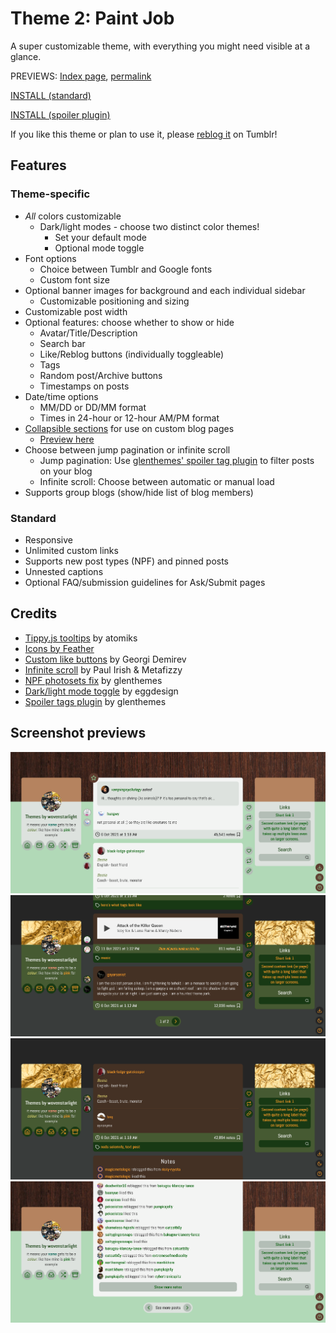 # Theme 2: Paint Job

A super customizable theme, with everything you might need visible at a glance.

PREVIEWS: [Index page](https://starlightpreviews.tumblr.com/theme2), [permalink](https://starlightpreviews.tumblr.com/theme2/permalink)

[INSTALL (standard)](https://raw.githubusercontent.com/wovenstarlight/tumblr-themes/main/theme2/theme2.html)

[INSTALL (spoiler plugin)](https://raw.githubusercontent.com/wovenstarlight/tumblr-themes/main/theme2/theme2spoilers.html)

If you like this theme or plan to use it, please [reblog it](https://starlightthemes.tumblr.com/post/664789392768008192/theme-2-paint-job) on Tumblr!

## Features
### Theme-specific
- *All* colors customizable
	- Dark/light modes - choose two distinct color themes!
		- Set your default mode
		- Optional mode toggle
- Font options
	- Choice between Tumblr and Google fonts
	- Custom font size
- Optional banner images for background and each individual sidebar
	- Customizable positioning and sizing
- Customizable post width
- Optional features: choose whether to show or hide
	- Avatar/Title/Description
	- Search bar
	- Like/Reblog buttons (individually toggleable)
	- Tags
	- Random post/Archive buttons
	- Timestamps on posts
- Date/time options
	- MM/DD or DD/MM format
	- Times in 24-hour or 12-hour AM/PM format
- [Collapsible sections](https://wovenstarlight.github.io/tumblr-themes/collapsibles/) for use on custom blog pages
	- [Preview here](https://starlightpreviews.tumblr.com/theme2/collapsibles)
- Choose between jump pagination or infinite scroll
	- Jump pagination: Use [glenthemes' spoiler tag plugin](https://glenthemes.tumblr.com/spoilertags) to filter posts on your blog
	- Infinite scroll: Choose between automatic or manual load
- Supports group blogs (show/hide list of blog members)

### Standard
- Responsive
- Unlimited custom links
- Supports new post types (NPF) and pinned posts
- Unnested captions
- Optional FAQ/submission guidelines for Ask/Submit pages

## Credits
- [Tippy.js tooltips](https://atomiks.github.io/tippyjs) by atomiks
- [Icons by Feather](https://feathericons.com/)
- [Custom like buttons](https://demirev.cubthemes.com/post/106345243051/changing-like-and-reblog-button-colors-revisited) by Georgi Demirev
- [Infinite scroll](https://infinite-scroll.com/) by Paul Irish & Metafizzy
- [NPF photosets fix](https://glenthemes.tumblr.com/post/659034084446748672/npf-images-v3) by glenthemes
- [Dark/light mode toggle](https://eggdesign.tumblr.com/post/186889223257/day-night-mode-tutorial-after-featuring-a) by eggdesign
- [Spoiler tags plugin](https://glenthemes.tumblr.com/spoilertags) by glenthemes

## Screenshot previews
![Screenshot of a Tumblr blog on the home page. It has posts in the center, blog information to the left, and links & search to the right. It's set to light mode in mint green, off-white, and brown colors. The page has a background of dark brown wood.](https://github.com/wovenstarlight/tumblr-themes/blob/main/theme2/theme2_screenshot1light.png?raw=true)
![Screenshot of the home page, now scrolled to the bottom. The page navigation is visible below the posts, showing the total number of pages and a next page button. The blog has been changed to the dark theme, in dark green, black, and gold colors. The background is black instead of having the wood background, and the sidebars have accent images of gold foil.](https://github.com/wovenstarlight/tumblr-themes/blob/main/theme2/theme2_screenshot1dark.png?raw=true)
![Dark mode screenshot of a post permalink page. The notes section is visible just below the post.](https://github.com/wovenstarlight/tumblr-themes/blob/main/theme2/theme2_screenshot2dark.png?raw=true)
![Screenshot of the same permalink page, now on light mode and scrolled to the bottom. At the bottom of the notes section is a Load more notes button. The navigation below the post and notes area now reads Show more posts, with links to the next and previous posts.](https://github.com/wovenstarlight/tumblr-themes/blob/main/theme2/theme2_screenshot2light.png?raw=true)
